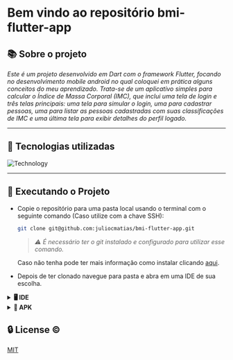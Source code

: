 #  Bem vindo ao repositório bmi-flutter-app

## 📚 Sobre o projeto

_Este é um projeto desenvolvido em Dart com o framework Flutter, focando no desenvolvimento mobile android no qual coloquei em prática alguns conceitos do meu aprendizado. Trata-se de um aplicativo simples para calcular o Índice de Massa Corporal (IMC), que inclui uma tela de login e três telas principais: uma tela para simular o login, uma para cadastrar pessoas, uma para listar as pessoas cadastradas com suas classificações de IMC e uma última tela para exibir detalhes do perfil logado._

-----------

## 🚀 Tecnologias utilizadas

![Technology](https://skillicons.dev/icons?i=git,dart,flutter)

---

## 🔌 Executando o Projeto

- Copie o repositório para uma pasta local usando o terminal com o seguinte comando (Caso utilize com a chave SSH):
    ```bash
    git clone git@github.com:juliocmatias/bmi-flutter-app.git
    ```
    >*:warning: É necessário ter o git instalado e configurado para utilizar esse comando.*

    Caso não tenha pode ter mais informação como instalar clicando [aqui](https://git-scm.com/downloads).

- Depois de ter clonado navegue para pasta e abra em uma IDE de sua escolha.

<details>
<summary><strong>🖥️ IDE</strong></summary>

- Depois de abrir na IDE de sua preferencia, abra o terminal e execute o comando:

    ```bash
    flutter run
    ```
    Escolha o seu device para ser executado a aplicação. 
    >*:warning: Recomendo executa-lo em um device de emulador android, para ter uma melhor experiência. mas se preferir pode executa-lo com o browser Chrome.*

    >*:warning: Para executar o comando acima tem que ter o Flutter instalado e devidamente configurado para que o comando execute a aplicação.*

    - Caso não o tenha, você pode instala-lo clicando [aqui](https://docs.flutter.dev/get-started/install)

</details>


<details>
<summary><strong>📱 APK</strong></summary>

- Caso queria ver apenas o funcionamento do aplicativo baixe o arquivo APK e instale em seu smartphone android:

    clique [aqui](https://github.com/juliocmatias/bmi-flutter-app/blob/main/app-release.apk) para baixar o arquivo e depois clique em `view raw`.

</details>

## 🔒️ License ©️

[MIT](https://choosealicense.com/licenses/mit/)